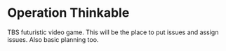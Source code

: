 # Operation Thinkable
TBS futuristic video game. This will be the place to put issues and assign issues. Also basic planning too.
